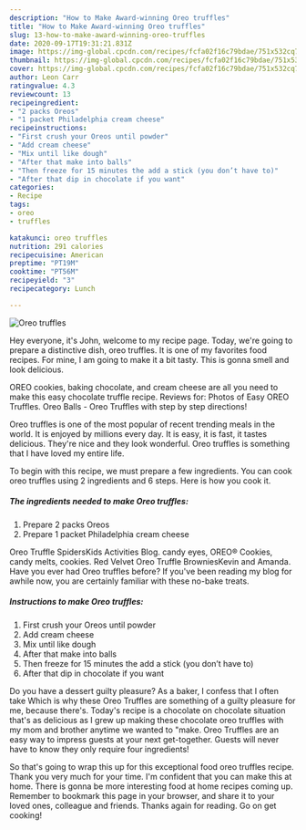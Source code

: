 ```yaml
---
description: "How to Make Award-winning Oreo truffles"
title: "How to Make Award-winning Oreo truffles"
slug: 13-how-to-make-award-winning-oreo-truffles
date: 2020-09-17T19:31:21.831Z
image: https://img-global.cpcdn.com/recipes/fcfa02f16c79bdae/751x532cq70/oreo-truffles-recipe-main-photo.jpg
thumbnail: https://img-global.cpcdn.com/recipes/fcfa02f16c79bdae/751x532cq70/oreo-truffles-recipe-main-photo.jpg
cover: https://img-global.cpcdn.com/recipes/fcfa02f16c79bdae/751x532cq70/oreo-truffles-recipe-main-photo.jpg
author: Leon Carr
ratingvalue: 4.3
reviewcount: 13
recipeingredient:
- "2 packs Oreos"
- "1 packet Philadelphia cream cheese"
recipeinstructions:
- "First crush your Oreos until powder"
- "Add cream cheese"
- "Mix until like dough"
- "After that make into balls"
- "Then freeze for 15 minutes the add a stick (you don’t have to)"
- "After that dip in chocolate if you want"
categories:
- Recipe
tags:
- oreo
- truffles

katakunci: oreo truffles 
nutrition: 291 calories
recipecuisine: American
preptime: "PT19M"
cooktime: "PT56M"
recipeyield: "3"
recipecategory: Lunch

---
```



![Oreo truffles](https://img-global.cpcdn.com/recipes/fcfa02f16c79bdae/751x532cq70/oreo-truffles-recipe-main-photo.jpg)

Hey everyone, it's John, welcome to my recipe page. Today, we're going to prepare a distinctive dish, oreo truffles. It is one of my favorites food recipes. For mine, I am going to make it a bit tasty. This is gonna smell and look delicious.

OREO cookies, baking chocolate, and cream cheese are all you need to make this easy chocolate truffle recipe. Reviews for: Photos of Easy OREO Truffles. Oreo Balls - Oreo Truffles with step by step directions!

Oreo truffles is one of the most popular of recent trending meals in the world. It is enjoyed by millions every day. It is easy, it is fast, it tastes delicious. They're nice and they look wonderful. Oreo truffles is something that I have loved my entire life.


To begin with this recipe, we must prepare a few ingredients. You can cook oreo truffles using 2 ingredients and 6 steps. Here is how you cook it.

<!--inarticleads1-->

##### The ingredients needed to make Oreo truffles:

1. Prepare 2 packs Oreos
1. Prepare 1 packet Philadelphia cream cheese


Oreo Truffle SpidersKids Activities Blog. candy eyes, OREO® Cookies, candy melts, cookies. Red Velvet Oreo Truffle BrowniesKevin and Amanda. Have you ever had Oreo truffles before? If you&#39;ve been reading my blog for awhile now, you are certainly familiar with these no-bake treats. 

<!--inarticleads2-->

##### Instructions to make Oreo truffles:

1. First crush your Oreos until powder
1. Add cream cheese
1. Mix until like dough
1. After that make into balls
1. Then freeze for 15 minutes the add a stick (you don’t have to)
1. After that dip in chocolate if you want


Do you have a dessert guilty pleasure? As a baker, I confess that I often take Which is why these Oreo Truffles are something of a guilty pleasure for me, because there&#39;s. Today&#39;s recipe is a chocolate on chocolate situation that&#39;s as delicious as I grew up making these chocolate oreo truffles with my mom and brother anytime we wanted to &#34;make. Oreo Truffles are an easy way to impress guests at your next get-together. Guests will never have to know they only require four ingredients! 

So that's going to wrap this up for this exceptional food oreo truffles recipe. Thank you very much for your time. I'm confident that you can make this at home. There is gonna be more interesting food at home recipes coming up. Remember to bookmark this page in your browser, and share it to your loved ones, colleague and friends. Thanks again for reading. Go on get cooking!
